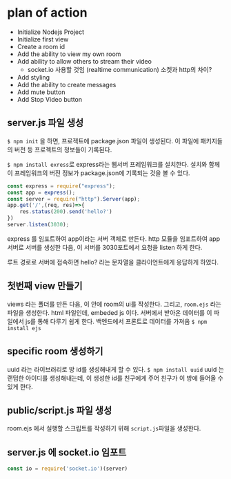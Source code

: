 # plan of action
- Initialize Nodejs Project
- Initialize first view
- Create a room id
- Add the ability to view my own room
- Add ability to allow others to stream their video
    - socket.io 사용할 것임 (realtime communication) 소켓과 http의 차이?
- Add styling
- Add the ability to create messages
- Add mute button
- Add Stop Video button

## server.js 파일 생성
`$ npm init` 을 하면, 프로젝트에 package.json 파일이 생성된다. 이 파일에 패키지들의 버전 등 프로젝트의 정보들이 기록된다.

`$ npm install exress`로 express라는 웹서버 프레임워크를 설치한다. 설치와 함께 이 프레임워크의 버전 정보가 package.json에 기록되는 것을 볼 수 있다.

```javascript
const express = require("express");
const app = express();
const server = require("http").Server(app);
app.get('/',(req, res)=>{
    res.status(200).send('hello?')
})
server.listen(3030);
```
express 를 임포트하여 app이라는 서버 객체로 만든다. http 모듈을 임포트하여 app 서버로 서버를 생성한 다음, 이 서버를 3030포트에서 요청을 listen 하게 한다. 

루트 경로로 서버에 접속하면 hello? 라는 문자열을 클라이언트에게 응답하게 하였다.

## 첫번째 view 만들기
views 라는 폴더를 만든 다음, 이 안에 room의 ui를 작성한다. 그리고, `room.ejs` 라는 파일을 생성한다. html 파일인데, embeded js 이다. 서버에서 받아온 데이터를 이 파일에서 js를 통해 다루기 쉽게 한다. 백엔드에서 프론트로 데이터를 가져옴
`$ npm install ejs`

## specific room 생성하기
uuid 라는 라이브러리로 방 id를 생성해내게 할 수 있다.
`$ npm install uuid`
uuid 는 랜덤한 아이디를 생성해내는데, 이 생성한 id를 친구에게 주어 친구가 이 방에 들어올 수 있게 한다.

## public/script.js 파일 생성
room.ejs 에서 실행할 스크립트를 작성하기 위해 `script.js`파일을 생성한다. 

## server.js 에 socket.io 임포트
```js
const io = require('socket.io')(server)
```